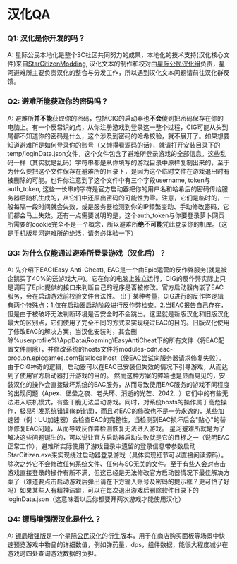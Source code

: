# 汉化QA

### Q1: 汉化是你开发的吗？

A: 星际公民本地化是整个SC社区共同努力的成果，本地化的技术支持(汉化核心文件)来自[StarCitizenModding](https://github.com/defterai/StarCitizenModding), 汉化文本的制作和校对由[星际公民汉化组](https://www.starcitizenzw.com/)负责，星河避难所主要负责汉化的整合与分发工作，所以遇到汉化文本问题请前往汉化群反馈。

### Q2: 避难所能获取你的密码吗？

A: 避难所**并不能**获取你的密码，包括CIG的启动器也**不会**傻到把密码保存在你的电脑上。有一个反常识的点，从你注册游戏到登录这一整个过程，CIG可能从头到尾都不知道你的密码是什么，这个涉及到密码的哈希校验，就不展开了。如果想要知道避难所是如何登录你的账号（又懒得看源码的话），就请打开安装目录下的temp/loginData.json文件，这个文件包含了避难所登录游戏的全部信息。这些乱码一样（其实就是乱码）字符串都是从你填写的游戏目录中原样复制出来的，至于为什么要把这个文件保存在避难所的目录下，是因为这个临时文件在游戏退出时有被删除的可能。也许你注意到了这个文件中有三个字段username, token与auth_token, 这些一长串的字符是官方启动器把你的用户名和哈希后的密码传给服务器后随机生成的，从它们中还原出密码的可能性为零。注意，它们是临时的，一般每隔一段时间就会失效，或是服务器检测到你的IP频繁变动、手动修改密码，它们都会马上失效。还有一点需要说明的是，这个auth_token与你要登录萝卜网页所需要的cookie完全不是一个概念，所以避难所**绝不可能**凭此登录你的机库。（这是[手机版星河避难所](https://image.biaoju.site/starcitizen/app/refuge1.1.4.0.apk)的绝活，请务必体验一下）

### Q3: 为什么仅能通过避难所登录游戏（汉化后）？

A: 先介绍下EAC(Easy Anti-Cheat), EAC是一个由Epic运营的反作弊服务(就是被企鹅买了40%的送游戏大户)。它在你的电脑上独立运行，CIG的反作弊实际上只是调用了Epic提供的接口来判断自己的程序是否被修改。官方启动器内嵌了EAC服务，会在启动游戏前校验文件合法性。
出于某种考量，CIG进行的反作弊逻辑有两个特殊点：1.仅在启动器启动阶段进行反作弊检查。2.当EAC报告自己存在，但是由于被破坏无法判断环境是否安全时不会跳出。这里就是新版汉化和旧版汉化最大的区别点，它们使用了完全不同的方式来实现绕过EAC的目的。旧版汉化使用了修改EAC的解决方案，当汉化安装时，其会删除%userprofile%\AppData\Roaming\EasyAntiCheat下的所有文件（将EAC配置文件删除），并修改系统的hosts文件将modules-cdn.eac-prod.on.epicgames.com指向localhost（使EAC尝试向服务器请求修复失败）。由于CIG神奇的逻辑，启动器可以在EAC已安装但失效的情况下引导游戏，从而达到了使用官方启动器打开游戏的目的。
然而这种方案的弊端也是显而易见的，安装汉化的操作会直接破坏系统的EAC服务，从而导致使用EAC服务的游戏不同程度的出现问题（Apex、堡垒之夜、老头环、消逝的光芒、2042...）它们中的有些无法进入联机模式，有些干脆无法启动游戏。同时，对系统hosts的操作属于高危操作，极易引发系统错误(lsp错误)，而且对EAC的修改也不是一劳永逸的，某些加速器（例：UU加速器）会检查EAC的完整性，当检测到EAC损坏后会"贴心"的替你修复EAC问题，从而导致反作弊检测恢复无法进入游戏。
星河避难所就是为了解决这些问题诞生的，可以说让官方启动器启动失败就是它的目标之一（说明EAC正常工作），避难所实际使用了游戏目录中遗留的登录信息带参数启动StarCitizen.exe来实现绕过启动器登录游戏（具体实现细节可以直接阅读源码）。除次之外它不会修改任何系统文件、任何与SC无关的文件。至于有些人会对点击游戏直接登录的操作有所不满，但这已经是无法修改官方启动器情况下最佳解决方案了（难道要点击启动游戏后弹出请在下方输入账号及密码的提示框？更可怕了好吗）如果某些人有精神洁癖，可以在每次退出游戏后删除软件目录下的loginData.json（这意味着以后你都要开两次游戏才能使用汉化）

### Q4: 镖局增强版汉化是什么？

A: [镖局增强版](https://github.com/summerkirakira/starcitizen-localization-biaoju)是一个[星际公民汉化](https://www.starcitizenzw.com/)的衍生版本，用于在商店购买面板等场景中快速预览游戏中物品的详细数值，例如弹药量，dps，组件数据，能很大程度减少在游戏时四处查询游戏数据的负担。